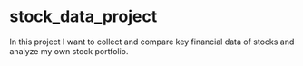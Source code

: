 # stock_data_project

In this project I want to collect and compare key financial data of stocks and analyze my own stock portfolio.
